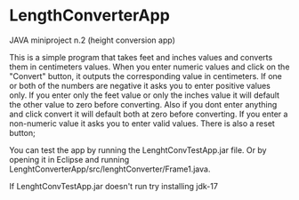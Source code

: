 # LengthConverterApp
JAVA miniproject n.2 (height conversion app)

This is a simple program that takes feet and inches values and converts them in centimeters values. When you enter  numeric values and click on the "Convert" button, it outputs the corresponding value in centimeters. If one or both of the numbers are negative it asks you to enter positive values only. If you enter only the feet value or only the inches value it will default the other value to zero before converting. Also if you dont enter anything and click convert it will default both at zero before converting. If you enter a non-numeric value it asks you to enter valid values. There is also a reset button;

You can test the app by running the LenghtConvTestApp.jar file. Or by opening it in Eclipse and running LenghtConverterApp/src/lenghtConverter/Frame1.java.

If LenghtConvTestApp.jar doesn't run try installing jdk-17

